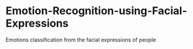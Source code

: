 # Emotion-Recognition-using-Facial-Expressions
Emotions classification from the facial expressions of people
